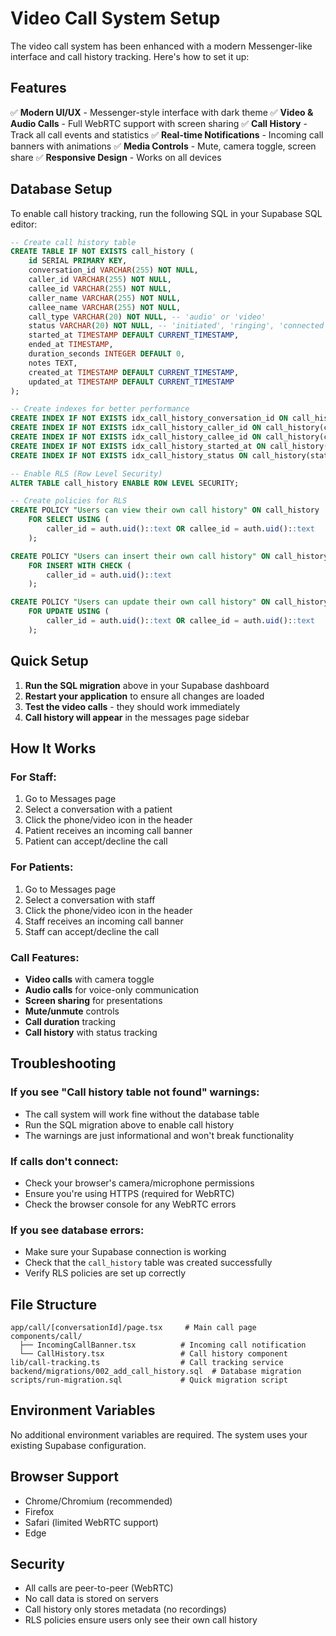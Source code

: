 # Video Call System Setup

The video call system has been enhanced with a modern Messenger-like interface and call history tracking. Here's how to set it up:

## Features

✅ **Modern UI/UX** - Messenger-style interface with dark theme
✅ **Video & Audio Calls** - Full WebRTC support with screen sharing
✅ **Call History** - Track all call events and statistics
✅ **Real-time Notifications** - Incoming call banners with animations
✅ **Media Controls** - Mute, camera toggle, screen share
✅ **Responsive Design** - Works on all devices

## Database Setup

To enable call history tracking, run the following SQL in your Supabase SQL editor:

```sql
-- Create call history table
CREATE TABLE IF NOT EXISTS call_history (
    id SERIAL PRIMARY KEY,
    conversation_id VARCHAR(255) NOT NULL,
    caller_id VARCHAR(255) NOT NULL,
    callee_id VARCHAR(255) NOT NULL,
    caller_name VARCHAR(255) NOT NULL,
    callee_name VARCHAR(255) NOT NULL,
    call_type VARCHAR(20) NOT NULL, -- 'audio' or 'video'
    status VARCHAR(20) NOT NULL, -- 'initiated', 'ringing', 'connected', 'ended', 'missed', 'declined'
    started_at TIMESTAMP DEFAULT CURRENT_TIMESTAMP,
    ended_at TIMESTAMP,
    duration_seconds INTEGER DEFAULT 0,
    notes TEXT,
    created_at TIMESTAMP DEFAULT CURRENT_TIMESTAMP,
    updated_at TIMESTAMP DEFAULT CURRENT_TIMESTAMP
);

-- Create indexes for better performance
CREATE INDEX IF NOT EXISTS idx_call_history_conversation_id ON call_history(conversation_id);
CREATE INDEX IF NOT EXISTS idx_call_history_caller_id ON call_history(caller_id);
CREATE INDEX IF NOT EXISTS idx_call_history_callee_id ON call_history(callee_id);
CREATE INDEX IF NOT EXISTS idx_call_history_started_at ON call_history(started_at);
CREATE INDEX IF NOT EXISTS idx_call_history_status ON call_history(status);

-- Enable RLS (Row Level Security)
ALTER TABLE call_history ENABLE ROW LEVEL SECURITY;

-- Create policies for RLS
CREATE POLICY "Users can view their own call history" ON call_history
    FOR SELECT USING (
        caller_id = auth.uid()::text OR callee_id = auth.uid()::text
    );

CREATE POLICY "Users can insert their own call history" ON call_history
    FOR INSERT WITH CHECK (
        caller_id = auth.uid()::text
    );

CREATE POLICY "Users can update their own call history" ON call_history
    FOR UPDATE USING (
        caller_id = auth.uid()::text OR callee_id = auth.uid()::text
    );
```

## Quick Setup

1. **Run the SQL migration** above in your Supabase dashboard
2. **Restart your application** to ensure all changes are loaded
3. **Test the video calls** - they should work immediately
4. **Call history will appear** in the messages page sidebar

## How It Works

### For Staff:
1. Go to Messages page
2. Select a conversation with a patient
3. Click the phone/video icon in the header
4. Patient receives an incoming call banner
5. Patient can accept/decline the call

### For Patients:
1. Go to Messages page
2. Select a conversation with staff
3. Click the phone/video icon in the header
4. Staff receives an incoming call banner
5. Staff can accept/decline the call

### Call Features:
- **Video calls** with camera toggle
- **Audio calls** for voice-only communication
- **Screen sharing** for presentations
- **Mute/unmute** controls
- **Call duration** tracking
- **Call history** with status tracking

## Troubleshooting

### If you see "Call history table not found" warnings:
- The call system will work fine without the database table
- Run the SQL migration above to enable call history
- The warnings are just informational and won't break functionality

### If calls don't connect:
- Check your browser's camera/microphone permissions
- Ensure you're using HTTPS (required for WebRTC)
- Check the browser console for any WebRTC errors

### If you see database errors:
- Make sure your Supabase connection is working
- Check that the `call_history` table was created successfully
- Verify RLS policies are set up correctly

## File Structure

```
app/call/[conversationId]/page.tsx     # Main call page
components/call/
  ├── IncomingCallBanner.tsx          # Incoming call notification
  └── CallHistory.tsx                 # Call history component
lib/call-tracking.ts                  # Call tracking service
backend/migrations/002_add_call_history.sql  # Database migration
scripts/run-migration.sql             # Quick migration script
```

## Environment Variables

No additional environment variables are required. The system uses your existing Supabase configuration.

## Browser Support

- Chrome/Chromium (recommended)
- Firefox
- Safari (limited WebRTC support)
- Edge

## Security

- All calls are peer-to-peer (WebRTC)
- No call data is stored on servers
- Call history only stores metadata (no recordings)
- RLS policies ensure users only see their own call history


